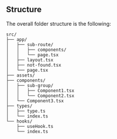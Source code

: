 ## Structure

The overall folder structure is the following:

```
src/
├── app/
│   ├── sub-route/
│   │   ├── components/
│   │   └── page.tsx
│   ├── layout.tsx
│   ├── not-found.tsx
│   └── page.tsx
├── assets/
├── components/
│   ├── sub-group/
│   │   ├── Component1.tsx
│   │   └── Component2.tsx
│   └── Component3.tsx
├── types/
│   ├── type.ts
│   └── index.ts
└── hooks/
    ├── useHook.ts
    └── index.ts
```
